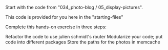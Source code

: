 Start with the code from "034_photo-blog / 05_display-pictures".

This code is provided for you here in the "starting-files"

Complete this hands-on exercise in three steps:

Refactor the code to use julien schmidt's router
Modularize your code; put code into different packages
Store the paths for the photos in memcache
